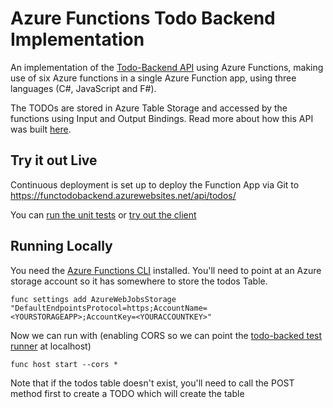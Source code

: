 # Azure Functions Todo Backend Implementation

An implementation of the [Todo-Backend API](http://todobackend.com/) using Azure Functions,
making use of six Azure functions in a single Azure Function app, using three languages (C#, JavaScript and F#).

The TODOs are stored in Azure Table Storage and accessed by the functions using Input and Output Bindings. Read more about how this API was built [here](http://markheath.net/post/rapid-api-development-with-azure-functions).

## Try it out Live

Continuous deployment is set up to deploy the Function App via Git to https://functodobackend.azurewebsites.net/api/todos/

You can [run the unit tests](http://todobackend.com/specs/index.html?https://functodobackend.azurewebsites.net/api/todos/)
or [try out the client](http://todobackend.com/client/index.html?https://functodobackend.azurewebsites.net/api/todos/)

## Running Locally

You need the [Azure Functions CLI](https://www.npmjs.com/package/azure-functions-cli) installed.
You'll need to point at an Azure storage account so it has somewhere to store the todos Table. 
```
func settings add AzureWebJobsStorage "DefaultEndpointsProtocol=https;AccountName=<YOURSTORAGEAPP>;AccountKey=<YOURACCOUNTKEY>"
```
Now we can run with (enabling CORS so we can point the [todo-backed test runner](http://todobackend.com/specs/index.html) at localhost)
```
func host start --cors *
```
Note that if the todos table doesn't exist, you'll need to call the POST method first to create a TODO which will create the table
